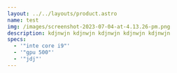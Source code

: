 ```yaml
---
layout: ../../layouts/product.astro
name: test
img: /images/screenshot-2023-07-04-at-4.13.26-pm.png
description: k﻿djnwjn k﻿djnwjn k﻿djnwjn k﻿djnwjn k﻿djnwjn
specs:
  - '"inte core i9"'
  - '"gpu 500"'
  - '"jdj"'
---
```


